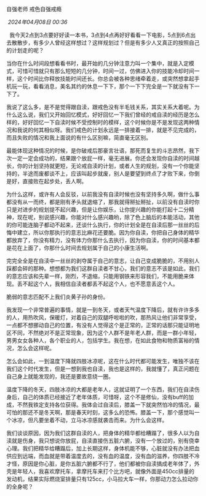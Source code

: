 

自强老师 戒色自强戒瘾

 _2024年04月08日 00:36_

  
  
  
  
  我今天2点到3点要好好读一本书，3点到4点再好好看看一下电影，5点到6点出去散散步，有多少人曾经这样想过？这样规划过？但是有多少人又真正的按照自己的计划走的呢？  
  
  
  
当你在什么时间段想看看书时，最开始的几分钟注意力叫一个集中，就是入定模式，可惜可惜就只有那么短短的几分钟，时间一过，仿佛进入你的技能冷却时间一样，这个时间比你释放技能时间还长。你总会被各种思绪牵着走，或突然想拿起手机玩一玩，看看消息，美名其约的休息一下下，那个一下下完全是一下就没有下一下了。  
  
  
  
我说了这么多，是不是觉得跟自渎，跟戒色没有半毛钱关系，其实关系大着呢。为什么这么说，我们又开始回忆模式，好好回忆一下我们曾经的戒自渎的经历是怎么样的，好好回忆一下自渎时候不受控制时的模样，这个时候你是不是发现这两种情况和我说的何其相似呀。我们戒色的计划永远是一排接着一排，就是不见完成的，而且失败的情况和我上面说的有什么区别嘛，简直毫无区别。  
  
  
  
最能体现这种情况的时候，是你破戒后那豪言壮语，那死而复生的斗志昂然，我下次一定一定会成功的，结果跟个放屁一样，毫无进展。你还会发现你自渎的时间越长，你的计划坚持就更短，无论戒自渎的计划，或者人生的规划，没有一个你能坚持的，半途而废都谈不上，应该叫起步就废，别人是要望到终点了才败下来，你倒是好，直接败在起步处，丢人啊。  
  
  
  
为什么这样，或许有人会反驳，以前我没有自渎时候也没有坚持多久啊，做什么事都没有从一而终，都是刚有矛头就退缩了，那我就得掰扯掰扯，以前没有自渎时你只是对进步的规划提不起兴趣，但是让你娱乐，让你提兴趣的你能打起十二分精神，现在呢，别说感兴趣，你能对什么感兴趣哟，除了色上脑后的本能活动，其他的你可能连脑子都动不起来，还谈什么执行，你的计划全是在自渎后那一丝丝的后悔中建立，所以你那执行的意志比麻花还要脆。因为你自渎，你把自己身体的精华都放弃了，你没有精力，没有体力你那什么去执行，因为你自渎，你的时间基本都是花在上面了，你那什么时间去规划属于自己的小康生活啊。  
  
  
  
完完全全是在自渎中一丝丝的剥夺属于自己的意志，让自己变成脆脆的，不用别人踩都会碎的那种。想想都为我们这群自渎者不甘心，我们的意志不该是如此，我们的意志应该和先辈一样，刚烈，不退缩，只能用钢铁来形容我们，不能用脆来体现。丢不起这个人，我相信自渎者都丢不起这个人，也不愿意丢这个人。  
  
  
  
  
  
  
  
脆弱的意志匹配不上我们炎黄子孙的身份。  
  
  
  
  
  
  
我发现一个非常普遍的事情，就是一到冬天，或者天气温度下降后，就有许许多多的人，用热吹风，保暖灯，对着自己的双腿呼啦啦的吹，那热风让他们非常享受，一点都不想挪动自己的位置，有没有人觉得这个是正常的，正常的话那只能证明地区不同，不然绝对不是正常现象，因为这个人群不是年老人群，而是一群小年轻，男男女女各种人，各个职业的人，包括学生。我在想，在如此食物和物质富裕的情况，怎么会这样呢。  
  
  
  
怎么会如此，一到温度下降就四肢冰凉呢，这在什么时代都可能发生，唯独不该在我们这个时代发生，但是一想到我也自渎，我也是这样的，我就懂了，真正问题在自己身上就能发现的，我还是要故意绕一圈。  
  
  
  
温度下降的冬天，四肢冰凉的大都是老年人，这就证明了一个东西，我们在自渎伤身后，自己的体质已经接近了老年体质，可惜呀，这个不是修仙，没有buff的加成，不然我铁定支持各位获得。我体会过自渎后，膝盖一下就突然怕冷的情况，最可怕的那还不是冬天啊，那是春天时刻，这多么的恐怖。膝盖一下，那个感觉叫一个冰凉，但凡要坐着不动，立马冰凉感就袭击而来。为什么会这样。  
  
  
  
我们谈谈原因，因为我们这群自渎的人，把身体的精华都给糟蹋了，很多人以为自渎就是伤身，我只想说你放屁，自渎直接伤五脏六腑，没有一个放过的，别有侥幸心理。我们把精华给糟蹋后，加上长期这样，身体机能不够，心脏就没有办法把血供应到远端，而血就是带着温度去的，没有血的温度，没有血的滋养，你四肢不冷才怪，原因是你心脏，是你五脏六腑都不行了，他们都被你自渎搞成老年体了，外壳是年轻人，我喜欢摩托车，拿摩托车来打个比方吧，就像外面是450cc排量的发动机，结果实际燃烧室排量只有125cc，小马拉大车一样，你那动力怎么拉动你的全身呢？